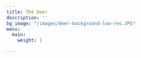 ```yaml
---
title: The Deer
description: ''
bg_image: "/images/deer-background-low-res.JPG"
menu:
  main:
    weight: 1

---
```

